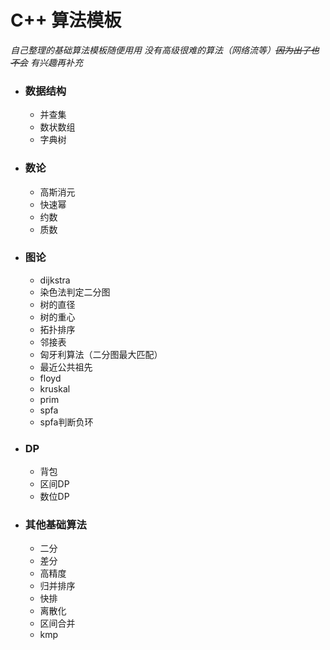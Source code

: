 # C++ 算法模板

*自己整理的基础算法模板随便用用*
*没有高级很难的算法（网络流等）~~因为出了也不会~~*
*有兴趣再补充*

- ### 数据结构
    - 并查集
    - 数状数组
    - 字典树
- ### 数论
    - 高斯消元
    - 快速幂
    - 约数
    - 质数
- ### 图论
    - dijkstra
    - 染色法判定二分图
    - 树的直径
    - 树的重心
    - 拓扑排序
    - 邻接表
    - 匈牙利算法（二分图最大匹配）
    - 最近公共祖先
    - floyd
    - kruskal
    - prim
    - spfa
    - spfa判断负环
- ### DP
    - 背包
    - 区间DP
    - 数位DP
- ### 其他基础算法
    - 二分
    - 差分
    - 高精度
    - 归并排序
    - 快排
    - 离散化
    - 区间合并
    - kmp
